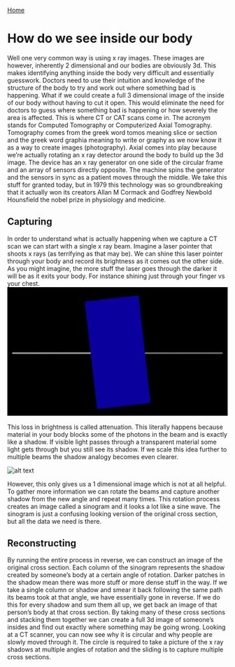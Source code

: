 [Home](./)

# How do we see inside our body

Well one very common way is using x ray images. These images are however,
inherently 2 dimensional and our bodies are obviously 3d. This makes
identifying anything inside the body very difficult and essentially guesswork.
Doctors need to use their intuition and knowledge of the structure of the body
to try and work out where something bad is happening. What if we could create
a full 3 dimensional image of the inside of our body without having to cut it
open. This would eliminate the need for doctors to guess where something bad is
happening or how severely the area is affected. This is where CT or CAT scans
come in. The acronym stands for Computed Tomography or Computerized Axial
Tomography. Tomography comes from the greek word tomos meaning slice or section
and the greek word graphia meaning to write or graphy as we now know it as a
way to create images (photography). Axial comes into play because we’re
actually rotating an x ray detector around the body to build up the 3d image.
The device has an x ray generator on one side of the circular frame and an
array of sensors directly opposite. The machine spins the generator and the
sensors in sync as a patient moves through the middle. We take this stuff for
granted today, but in 1979 this technology was so groundbreaking that it
actually won its creators Allan M Cormack and Godfrey Newbold Hounsfield the
nobel prize in physiology and medicine.

## Capturing

In order to understand what is actually happening when we capture a CT scan
we can start with a single x ray beam. Imagine a laser pointer that shoots x
rays (as terrifying as that may be). We can shine this laser pointer through
your body and record its brightness as it comes out the other side. As you
might imagine, the more stuff the laser goes through the darker it will be as
it exits your body. For instance shining just through your finger vs your
chest.
![alt text](./imgs/single-beam-shadow-2.gif 'Singe Beam Shadow')

This loss in brightness is called attenuation. This literally happens
because material in your body blocks some of the photons in the beam and is
exactly like a shadow. If visible light passes through a transparent material
some light gets through but you still see its shadow. If we scale this idea
further to multiple beams the shadow analogy becomes even clearer.

![alt text](./imgs/multiple-beam-shadow-2.gif 'Multiple Beam Shadows')

However, this only gives us a 1 dimensional image which is
not at all helpful. To gather more information we can rotate the beams and
capture another shadow from the new angle and repeat many times. This
rotation process creates an image called a sinogram and it looks a lot like a
sine wave. The sinogram is just a confusing looking version of the original
cross section, but all the data we need is there.

## Reconstructing

By running the entire process in reverse, we can construct an image of the
original cross section. Each column of the sinogram represents the shadow
created by someone’s body at a certain angle of rotation. Darker patches in
the shadow mean there was more stuff or more dense stuff in the way. If we
take a single column or shadow and smear it back following the same path its
beams took at that angle, we have essentially gone in reverse. If we do this
for every shadow and sum them all up, we get back an image of that person’s
body at that cross section. By taking many of these cross sections and
stacking them together we can create a full 3d image of someone’s insides and
find out exactly where something may be going wrong. Looking at a CT scanner,
you can now see why it is circular and why people are slowly moved through
it. The circle is required to take a picture of the x ray shadows at multiple
angles of rotation and the sliding is to capture multiple cross sections.
